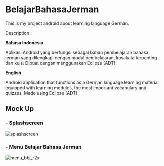 # BelajarBahasaJerman
This is my project android about learning language German.

Description :

<b>Bahasa Indonesia</b>

Aplikasi Android yang berfungsi sebagai bahan pembelajaran bahasa jerman yang dilengkapi dengan modul pembelajaran, kosakata terpenting dan kuis. Dibuat dengan menggunakan Eclipse (ADT).
    
<b>English</b>

Android application that functions as a German language learning material equipped with learning modules, the most important vocabulary and quizzes. Made using Eclipse (ADT).


## Mock Up
### - Splashscreen
![splashscreen](https://user-images.githubusercontent.com/30944414/50546790-39f10000-0c60-11e9-8af4-2b37227e3e37.png)

### - Menu Belajar Bahasa Jerman
![menu_bbj_-2x](https://user-images.githubusercontent.com/30944414/50546792-4ecd9380-0c60-11e9-8b78-05ed38272a16.png)
